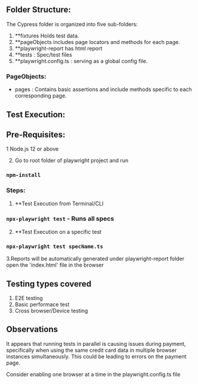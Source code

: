 ## Folder Structure:

The Cypress folder is organized into five sub-folders:

1. **fixtures Holds test data.
2. **pageObjects includes page locators and methods for each page.
3. **playwright-report has html report
5. **tests : Spec/test files
5. **playwright.config.ts : serving as a global config file.

### PageObjects:

- pages : Contains basic assertions and include methods specific to each corresponding page.

## Test Execution:

## Pre-Requisites:

1 Node.js 12 or above

2. Go to root folder of playwright project and run 
### `npm-install`

### Steps:

1. **Test Execution from Terminal/CLI
### `npx-playwright test` - Runs all specs

2. **Test Execution on a specific test
### `npx-playwright test specName.ts`

3.Reports will be automatically generated under playwright-report folder
open the 'index.html' file in the browser

## Testing types covered

1. E2E testing
2. Basic performace test
3. Cross browser/Device testing

## Observations

It appears that running tests in parallel is causing issues during payment, specifically when using the same credit card data in multiple browser instances simultaneously. 
This could be leading to errors on the payment page. 

Consider enabling one browser at a time in the playwright.config.ts file